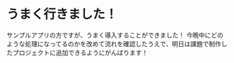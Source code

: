 # うまく行きました！

サンプルアプリの方ですが、うまく導入することができました！
今晩中にどのような処理になってるのかを改めて流れを確認したうえで、明日は課題で制作したプロジェクトに追加できるようにがんばります！
